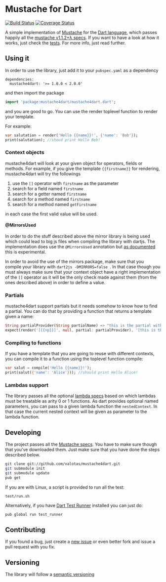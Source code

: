 # Mustache for Dart

[![Build Status](https://travis-ci.org/valotas/mustache4dart.svg?branch=master)](https://travis-ci.org/valotas/mustache4dart)
[![Coverage Status](https://coveralls.io/repos/github/valotas/mustache4dart/badge.svg?branch=master)](https://coveralls.io/github/valotas/mustache4dart?branch=master)

A simple implementation of [Mustache][mustache] for the
[Dart language][dartlang], which passes happily all the
[mustache v1.1.2+λ specs][specs]. If you want to have a look at how it works,
just check the [tests][tests]. For more info, just read further.

Using it
--------
In order to use the library, just add it to your `pubspec.yaml` as a dependency

	dependencies:
	  mustache4dart: '>= 1.0.0 < 2.0.0'

and then import the package

```dart
import 'package:mustache4dart/mustache4dart.dart';
```

and you are good to go. You can use the render toplevel function to render your
template.

For example:

```dart
var salutation = render('Hello {{name}}!', {'name': 'Bob'});
print(salutation); //shoud print Hello Bob!
```

### Context objects
mustache4dart will look at your given object for operators, fields or methods.
For example, if you give the template `{{firstname}}` for rendering,
mustache4dart will try the followings

1. use the `[]` operator with `firstname` as the parameter
2. search for a field named `firstname`
3. search for a getter named `firstname`
4. search for a method named `firstname`
5. search for a method named `getFirstname`

in each case the first valid value will be used.

#### @MirrorsUsed
In order to do the stuff described above the mirror library is being used which
could lead to big js files when compiling the library with dartjs. The
implementation does use the `@MirrorsUsed` annotation but
[as documented][mirrorsused] this is experimental.

In order to avoid the use of the mirrors package, make sure that you compile
your library with `dart2js -DMIRRORS=false `. In that case though you must
always make sure that your context object have a right implementation of the
`[]` operator as it will be the only check made against them (from the ones
described above) in order to define a value.

### Partials
mustache4dart support partials but it needs somehow to know how to find a
partial. You can do that by providing a function that returns a template
given a name:

```dart
String partialProvider(String partialName) => "this is the partial with name: ${partialName}";
expect(render('[{{>p}}]', null, partial: partialProvider), '[this is the partial with name: p]'));
```

### Compiling to functions
If you have a template that you are going to reuse with different contexts,
you can compile it to a function using the toplevel function compile:

```dart
var salut = compile('Hello {{name}}!');
print(salut({'name': 'Alice'})); //should print Hello Alice!
``` 

### Lambdas support
The library passes all the optional [lambda specs][lambda_specs] based on
which lambdas must be treatable as arity 0 or 1 functions.
As dart provides optional named parameters, you can pass to a given lambda
function the `nestedContext`. In that case the current nested context will be
given as parameter to the lambda function.


Developing
----------
The project passes all the [Mustache specs][specs].  You have to make sure
though that you've downloaded them. Just make sure that you have done the
steps described below.

```sh
git clone git://github.com/valotas/mustache4dart.git
git submodule init
git submodule update
pub get
```

If you are with Linux, a script is provided to run all the test:

```sh
test/run.sh
```

Alternatively, if you have [Dart Test Runner][testrunner] installed you can
just do:

```
pub global run test_runner
```

Contributing
------------
If you found a bug, just create a [new issue][new_issue] or even better fork
and issue a pull request with you fix.

Versioning
----------
The library will follow a [semantic versioning][semver]

[mustache]: http://mustache.github.com/
[dartlang]: https://www.dartlang.org/
[tests]: http://github.com/valotas/mustache4dart/blob/master/test/mustache_tests.dart
[specs]: http://github.com/mustache/spec
[lambda_specs]: https://github.com/mustache/spec/blob/master/specs/~lambdas.yml
[new_issue]: https://github.com/valotas/mustache4dart/issues/new
[semver]: http://semver.org/
[mirrorsused]: https://api.dartlang.org/apidocs/channels/stable/#dart-mirrors.MirrorsUsed
[testrunner]: https://pub.dartlang.org/packages/test_runner

